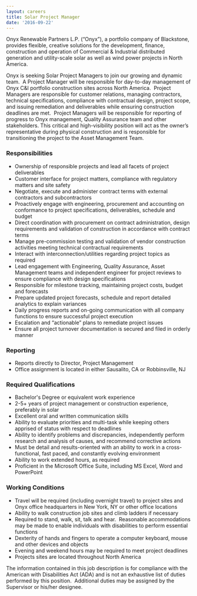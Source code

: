 ```yaml
---
layout: careers
title: Solar Project Manager
date: '2016-09-22'
---
```


Onyx Renewable Partners L.P. (“Onyx”), a portfolio company of Blackstone, provides flexible, creative solutions for the development, finance, construction and operation of Commercial & Industrial distributed generation and utility-scale solar as well as wind power projects in North America.

Onyx is seeking Solar Project Managers to join our growing and dynamic team.  A Project Manager will be responsible for day-to-day management of Onyx C&I portfolio construction sites across North America.  Project Managers are responsible for customer relations, managing contractors, technical specifications, compliance with contractual design, project scope, and issuing remediation and deliverables while ensuring construction deadlines are met.  Project Managers will be responsible for reporting of progress to Onyx management, Quality Assurance team and other stakeholders. This critical and high-visibility position will act as the owner’s representative during physical construction and is responsible for transitioning the project to the Asset Management Team. 

### Responsibilities

- Ownership of responsible projects and lead all facets of project deliverables
- Customer interface for project matters, compliance with regulatory matters and site safety
- Negotiate, execute and administer contract terms with external contractors and subcontractors
- Proactively engage with engineering, procurement and accounting on conformance to project specifications, deliverables, schedule and budget
- Direct coordination with procurement on contract administration, design requirements and validation of construction in accordance with contract terms
- Manage pre-commission testing and validation of vendor construction activities meeting technical contractual requirements
- Interact with interconnection/utilities regarding project topics as required
- Lead engagement with Engineering, Quality Assurance, Asset Management teams and independent engineer for project reviews to ensure compliance with design specifications
- Responsible for milestone tracking, maintaining project costs, budget and forecasts
- Prepare updated project forecasts, schedule and report detailed analytics to explain variances
- Daily progress reports and on-going communication with all company functions to ensure successful project execution
- Escalation and “actionable” plans to remediate project issues
- Ensure all project turnover documentation is secured and filed in orderly manner

### Reporting

- Reports directly to Director, Project Management
- Office assignment is located in either Sausalito, CA or Robbinsville, NJ

### Required Qualifications

- Bachelor's Degree or equivalent work experience
- 2-5+ years of project management or construction experience, preferably in solar
- Excellent oral and written communication skills
- Ability to evaluate priorities and multi-task while keeping others apprised of status with respect to deadlines
- Ability to identify problems and discrepancies, independently perform research and analysis of causes, and recommend corrective actions
- Must be detail and results-oriented with an ability to work in a cross-functional, fast paced, and constantly evolving environment
- Ability to work extended hours, as required
- Proficient in the Microsoft Office Suite, including MS Excel, Word and PowerPoint

### Working Conditions

- Travel will be required (including overnight travel) to project sites and Onyx office headquarters in New York, NY or other office locations
- Ability to walk construction job sites and climb ladders if necessary
- Required to stand, walk, sit, talk and hear.  Reasonable accommodations may be made to enable individuals with disabilities to perform essential functions
- Dexterity of hands and fingers to operate a computer keyboard, mouse and other devices and objects
- Evening and weekend hours may be required to meet project deadlines
- Projects sites are located throughout North America 

The information contained in this job description is for compliance with the American with Disabilities Act (ADA) and is not an exhaustive list of duties performed by this position.  Additional duties may be assigned by the Supervisor or his/her designee.
